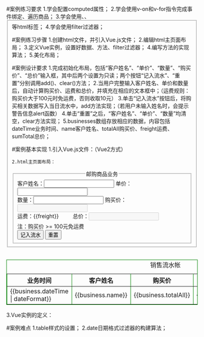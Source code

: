 #案例练习要求
    1.学会配置computed属性；
    2.学会使用v-on和v-for指令完成事件绑定、遍历商品；
    3.学会使用<table>、<tr>、<fieldset>等html标签；
    4.学会使用filter过滤器；

#案例练习步骤
    1.创建html文件，并引入Vue.js文件；
    2.编辑html主页面布局；
    3.定义Vue实例，设置好数据、方法、filter过滤器；
    4.编写方法的实现算法；
    5.美化布局；

#案例设计要求
    1.完成初始化布局，包括“客户姓名”、“单价”、“数量”、“购买价”、“总价”输入框，其中后两个设置为只读；两个按钮“记入流水”、“重置”分别调用add()、clear()方法；
    2.当用户完整输入客户姓名、单价和数量后，自动计算购买价、运费和总价，并填充在相应的文本框中；（运费规则：购买价大于100元时免运费，否则收取10元）
    3.单击“记入流水”按钮后，将购买相关数据写入当日流水中，add方法实现；（若用户未输入姓名时，会提示警告信息alert函数）
    4.单击“重置”之后，“客户姓名”、“单价”、“数量”均清空，clear方法实现；
    5.businesses数组存放相应的数据，内容包括dateTime业务时间、name客户姓名、totalAll购买价、freight运费、sumTotal总价；

#案例基本实现
    1.引入Vue.js文件：（Vue2方式）
<script type="text/javascript" src="../vue/js/vue.js"></script>

    2.html主页面布局：
<div id="vue">
    <fieldset class="fields">
        <legend align="center">邮购商品业务</legend>
        客户姓名：<input class="ipt" type="text" v-model="name">
        单价：<input class="ipt" type="text" v-model="price"></br>
        数量：<input class="ipt" type="text" v-model="count">
        购买价：<input class="ipt" type="text" v-model="total" disabled></br>
        运费：<span style="display: inline-block;width: 100px;height: 25px;">{{freight}}</span>
        总价：<input class="ipt" type="text" v-model="sum" disabled></br>
        <span>注：购买价 >= 100元免运费</span></br>
        <button class="btn" type="button" @click="add">记入流水</button>
        <button class="btn" type="button" @click="clear">重置</button>
    </fieldset>
    <table border="1" bordercolor="#008000" class="tbl">
        <caption>销售流水帐</caption>
        <tr>
            <th>业务时间</th>
            <th>客户姓名</th>
            <th>购买价</th>
            <th>运费</th>
            <th>总金额</th>           
        </tr>
        <tr v-for="business in businesses" key="business.name">
            <td>{{business.dateTime | dateFormat}}</td>
            <td>{{business.name}}</td>
            <td>{{business.totalAll}}</td>
            <td>{{business.freight}}</td>
            <td>{{business.sumTotal}}</td>
        </tr>
    </table>
</div>
    3.Vue实例的定义：
<script type="text/javascript">
    // 全局方式定义dateormat过滤器
    Vue.filter('dateFormat', dateT=>{
        var dT=new Date(dateT);
                
        var yyyy=dT.getFullYear();
        var mm=dT.getMonth()+1;
        var dd=dT.getDate();
        var hhmmss=dT.toLocaleTimeString();
        return `${yyyy}-${mm}-${dd} ${hhmmss}`;
    });
    var vm = new Vue({
        el:'#vue',
        data:{
            name:'',
            price:0,
            count:0,
            businesses:[]
        },
        computed:{
            freight(){
                if(!this.total | this.total >= 100)
                    return 0;
                return 10;
            },
            total: function(){
                if(this.price && this.count)
                    return this.price * this.count;
                return 0;
            },
            sum(){
                return this.total + this.freight;
            }
        },
        methods:{
            add(){
                if(this.name.trim()){
                    // console.log('ok');
                    this.businesses.push({
                        id:this.businesses.length,
                        dateTime:Date(),
                        name:this.name,
                        totalAll:this.total,
                        freight:this.freight,
                        sumTotal:this.sum
                    });
                    this.clear();
                }else{
                    alert('请输入相关信息！！')
                }
                    
            },
            clear(){
                this.name='',
                this.price=0,
                this.count=0
            }
        }/* ,
        // 私有方式定义过滤器
        filters:{
            dateFormat(dateT){
                var dT=new Date(dateT);
                
                var yyyy=dT.getFullYear();
                var mm=dT.getMonth()+1;
                var dd=dT.getDate();
                var hhmmss=dT.toLocaleTimeString();
                return `${yyyy}-${mm}-${dd} ${hhmmss}`;

            }
        } */
    })
</script>

#案例难点
    1.table样式的设置；
    2.date日期格式过滤器的构建算法；